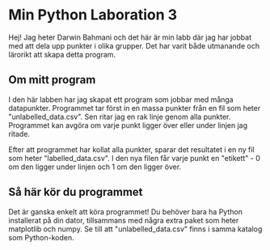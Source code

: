 # Min Python Laboration 3
Hej! Jag heter Darwin Bahmani och det här är min labb där jag har jobbat med att dela upp punkter i olika grupper. Det har varit både utmanande och lärorikt att skapa detta program.

## Om mitt program
I den här labben har jag skapat ett program som jobbar med många datapunkter. Programmet tar först in en massa punkter från en fil som heter "unlabelled_data.csv". Sen ritar jag en rak linje genom alla punkter. Programmet kan avgöra om varje punkt ligger över eller under linjen jag ritade. 

Efter att programmet har kollat alla punkter, sparar det resultatet i en ny fil som heter "labelled_data.csv". I den nya filen får varje punkt en "etikett" - 0 om den ligger under linjen och 1 om den ligger över.

## Så här kör du programmet
Det är ganska enkelt att köra programmet! Du behöver bara ha Python installerat på din dator, tillsammans med några extra paket som heter matplotlib och numpy. Se till att "unlabelled_data.csv" finns i samma katalog som Python-koden.
